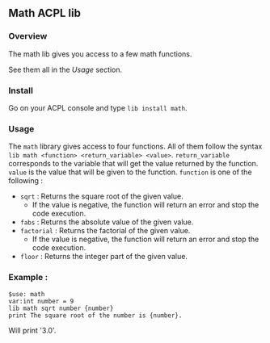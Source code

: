 ## Math ACPL lib 

### Overview
The math lib gives you access to a few math functions.

See them all in the *Usage* section.

### Install 
Go on your ACPL console and type `lib install math`.

### Usage
The `math` library gives access to four functions. 
All of them follow the syntax `lib math <function> <return_variable> <value>`.
`return_variable` corresponds to the variable that will get the value returned by the function.
`value` is the value that will be given to the function.
`function` is one of the following :
- `sqrt` : Returns the square root of the given value.
  - If the value is negative, the function will return an error and stop the code execution.
- `fabs` : Returns the absolute value of the given value.
- `factorial` : Returns the factorial of the given value.
  - If the value is negative, the function will return an error and stop the code execution.
- `floor` : Returns the integer part of the given value.

### Example :
```
$use: math
var:int number = 9
lib math sqrt number {number}
print The square root of the number is {number}.
```
Will print '3.0'.

